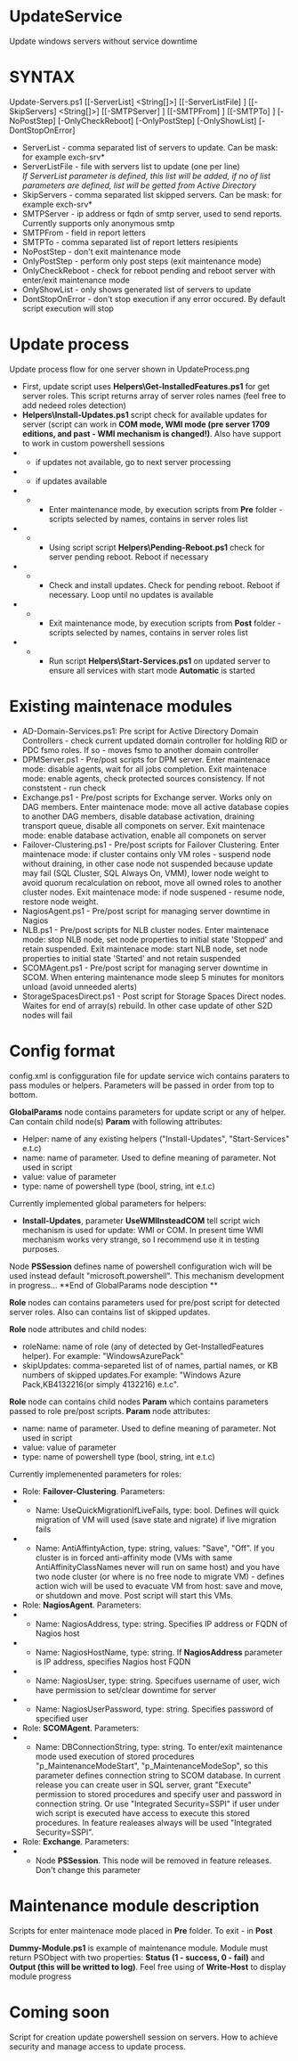 # UpdateService
Update windows servers without service downtime


# SYNTAX
Update-Servers.ps1 [[-ServerList] <String[]>] [[-ServerListFile] <String>] [[-SkipServers] <String[]>]
[[-SMTPServer] <String>] [[-SMTPFrom] <String>] [[-SMTPTo] <String>] [-NoPostStep] [-OnlyCheckReboot] 
[-OnlyPostStep] [-OnlyShowList] [-DontStopOnError]
    
  - ServerList - comma separated list of servers to update. Can be mask: for example exch-srv*
  - ServerListFile - file with servers list to update (one per line)<br/>
  *If ServerList parameter is defined, this list will be added, if no of list parameters are defined, list will be getted from Active Directory*
  - SkipServers - comma separated list skipped servers. Can be mask: for example exch-srv*
  - SMTPServer - ip address or fqdn of smtp server, used to send reports. Currently supports only anonymous smtp
  - SMTPFrom - <from> field in report letters
  - SMTPTo - comma separated list of report letters resipients
  - NoPostStep - don't exit maintenance mode
  - OnlyPostStep - perform only post steps (exit maintenance mode)
  - OnlyCheckReboot - check for reboot pending and reboot server with enter/exit maintenance mode
  - OnlyShowList - only shows generated list of servers to update
  - DontStopOnError - don't stop execution if any error occured. By default script execution will stop

# Update process

Update process flow for one server shown in UpdateProcess.png

 - First, update script uses **Helpers\Get-InstalledFeatures.ps1** for get server roles. This script returns array of server roles names (feel free to add nedeed roles detection)
 - **Helpers\Install-Updates.ps1** script check for available updates for server (script can work in **COM mode, WMI mode (pre server 1709 editions, and past - WMI mechanism is changed!)**. Also have support to work in custom powershell sessions
 - - if updates not available, go to next server processing
 - - if updates available
 - - - Enter maintenance mode, by execution scripts from **Pre** folder - scripts selected by names, contains in server roles list
 - - - Using script script **Helpers\Pending-Reboot.ps1** check for server pending reboot. Reboot if necessary
 - - - Check and install updates. Check for pending reboot. Reboot if necessary. Loop until no updates is available
 - - - Exit maintenance mode, by execution scripts from **Post** folder - scripts selected by names, contains in server roles list
 - - - Run script **Helpers\Start-Services.ps1** on updated server to ensure all services with start mode **Automatic** is started
 
# Existing maintenace modules
- AD-Domain-Services.ps1: Pre script for Active Directory Domain Controllers - check current updated domain controller for holding RID or PDC fsmo roles. If so - moves fsmo to another domain controller
- DPMServer.ps1 - Pre/post scripts for DPM server. Enter maintenace mode: disable agents, wait for all jobs completion. Exit maintenace mode: enable agents, check protected sources consistency. If not conststent - run check
- Exchange.ps1 - Pre/post scripts for Exchange server. Works only on DAG members. Enter maintenace mode: move all active database copies to another DAG members, disable database activation, draining transport queue, disable all componets on server. Exit maintenace mode: enable database activation, enable all componets on server
- Failover-Clustering.ps1 - Pre/post scripts for Failover Clustering. Enter maintenace mode: if cluster contains only VM roles - suspend node without draining, in other case node not suspended because update may fail (SQL Cluster, SQL Always On, VMM), lower node weight to avoid quorum recalculation on reboot, move all owned roles to another cluster nodes. Exit maintenace mode: if node suspened - resume node, restore node weight.
- NagiosAgent.ps1 - Pre/post script for managing server downtime in Nagios
- NLB.ps1 - Pre/post scripts for NLB cluster nodes. Enter maintenace mode: stop NLB node, set node properties to initial state 'Stopped' and retain suspended. Exit maintenace mode: start NLB node, set node properties to initial state 'Started' and not retain suspended
- SCOMAgent.ps1 - Pre/post script for managing server downtime in SCOM. When entering maintenance mode sleep 5 minutes for monitors unload (avoid unneeded alerts)
- StorageSpacesDirect.ps1 - Post script for Storage Spaces Direct nodes. Waites for end of array(s) rebuild. In other case update of other S2D nodes will fail

# Config format
 
config.xml is configguration file for update service wich contains paraters to pass modules or helpers. Parameters will be passed in order from top to bottom.

**GlobalParams** node contains parameters for update script or any of helper. Can contain child node(s) **Param** with following attributes:
- Helper: name of any existing helpers ("Install-Updates", "Start-Services" e.t.c)
- name: name of parameter. Used to define meaning of parameter. Not used in script
- value: value of parameter
- type: name of powershell type (bool, string, int e.t.c)

Currently implemented global parameters for helpers:
- **Install-Updates**, parameter **UseWMIInsteadCOM** tell script wich mechanism is used for update: WMI or COM. In present time WMI mechanism works very strange, so I recommend use it in testing purposes.

Node **PSSession** defines name of powershell configuration wich will be used instead default "microsoft.powershell". This mechanism development in progress...
**End of GlobalParams node desciption **


**Role** nodes can contains parameters used for pre/post script for detected server roles. Also can contains list of skipped updates. 

**Role** node attributes and child nodes:
- roleName: name of role (any of detected by Get-InstalledFeatures helper). For example: "WindowsAzurePack" 
- skipUpdates: comma-separeted list of of names, partial names, or KB numbers of skipped updates.For example: "Windows Azure Pack,KB4132216(or simply 4132216) e.t.c". 

**Role** node can contains child nodes **Param** which contains parameters passed to role pre/post scripts. **Param** node attributes:
- name: name of parameter. Used to define meaning of parameter. Not used in script
- value: value of parameter
- type: name of powershell type (bool, string, int e.t.c)


Currently implemenented parameters for roles:
- Role: **Failover-Clustering**. Parameters:
- - Name: UseQuickMigrationIfLiveFails, type: bool. Defines will quick migration of VM will used (save state and nigrate) if live migration fails
- - Name: AntiAffintyAction, type: string, values: "Save", "Off". If you cluster is in forced anti-affinity mode (VMs with same AntiAffinityClassNames never will run on same host) and you have two node cluster (or where is no free node to migrate VM) - defines action wich will be used to evacuate VM from host: save and move, or shutdown and move. Post script will start this VMs.
- Role: **NagiosAgent**. Parameters:
- - Name: NagiosAddress, type: string. Specifies IP address or FQDN of Nagios host
- - Name: NagiosHostName, type: string. If **NagiosAddress** parameter is IP address, specifies Nagios host FQDN
- - Name: NagiosUser, type: string. Specifues username of user, wich have permission to set/clear downtime for server
- - Name: NagiosUserPassword, type: string. Specifies password of specified user
- Role: **SCOMAgent**. Parameters:
- - Name: DBConnectionString, type: string. To enter/exit maintenance mode used execution of stored procedures "p_MaintenanceModeStart", "p_MaintenanceModeSop", so this parameter defines connection string to SCOM database. In current release you can create user in SQL server, grant "Execute" permission to stored procedures and specify user and password in connection string. Or use "Integrated Security=SSPI" if user under wich script is executed have access to execute this stored procedures. In feature realeases always will be used "Integrated Security=SSPI".
- Role: **Exchange**. Parameters:
- - Node **PSSession**. This node will be removed in feature releases. Don't change this parameter
 
# Maintenance module description

Scripts for enter maintenace mode placed in **Pre** folder. To exit - in **Post**
 
**Dummy-Module.ps1** is example of maintenance module. Module must return PSObject with two properties: **Status (1 - success, 0 - fail)** and **Output (this will be writted to log)**. Feel free using of **Write-Host** to display module progress
 
# Coming soon
 
Script for creation update powershell session on servers. How to achieve security and manage access to update process.
